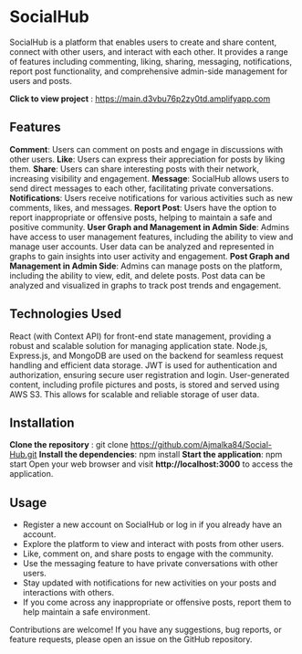 # SocialHub
SocialHub is a platform that enables users to create and share content, connect with other users, and interact with each other. It provides a range of features including commenting, liking, sharing, messaging, notifications, report post functionality, and comprehensive admin-side management for users and posts.

**Click to view project** : https://main.d3vbu76p2zy0td.amplifyapp.com

## Features

**Comment**: Users can comment on posts and engage in discussions with other users.
**Like**: Users can express their appreciation for posts by liking them.
**Share**: Users can share interesting posts with their network, increasing visibility and engagement.
**Message**: SocialHub allows users to send direct messages to each other, facilitating private conversations.
**Notifications**: Users receive notifications for various activities such as new comments, likes, and messages.
**Report Post**: Users have the option to report inappropriate or offensive posts, helping to maintain a safe and positive community.
**User Graph and Management in Admin Side**: Admins have access to user management features, including the ability to view and manage user accounts. User data can be analyzed and represented in graphs to gain insights into user activity and engagement.
**Post Graph and Management in Admin Side**: Admins can manage posts on the platform, including the ability to view, edit, and delete posts. Post data can be analyzed and visualized in graphs to track post trends and engagement.

## Technologies Used
React (with Context API) for front-end state management, providing a robust and scalable solution for managing application state.
Node.js, Express.js, and MongoDB are used on the backend for seamless request handling and efficient data storage.
JWT is used for authentication and authorization, ensuring secure user registration and login.
User-generated content, including profile pictures and posts, is stored and served using AWS S3. This allows for scalable and reliable storage of user data.

## Installation
**Clone the repository** : git clone https://github.com/Ajmalka84/Social-Hub.git
**Install the dependencies**: npm install
**Start the application**: npm start
Open your web browser and visit **http://localhost:3000** to access the application.

## Usage
+ Register a new account on SocialHub or log in if you already have an account.
+ Explore the platform to view and interact with posts from other users.
+ Like, comment on, and share posts to engage with the community.
+ Use the messaging feature to have private conversations with other users.
+ Stay updated with notifications for new activities on your posts and interactions with others.
+ If you come across any inappropriate or offensive posts, report them to help maintain a safe environment.

Contributions are welcome! If you have any suggestions, bug reports, or feature requests, please open an issue on the GitHub repository.

